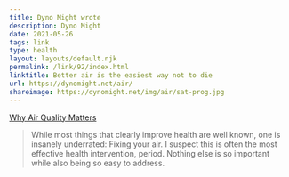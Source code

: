 ```yaml
---
title: Dyno Might wrote
description: Dyno Might
date: 2021-05-26
tags: link
type: health
layout: layouts/default.njk
permalink: /link/92/index.html
linktitle: Better air is the easiest way not to die
url: https://dynomight.net/air/
shareimage: https://dynomight.net/img/air/sat-prog.jpg
---
```


[Why Air Quality Matters](https://dynomight.net/air/)

> While most things that clearly improve health are well known, one is insanely underrated: Fixing your air. I suspect this is often the most effective health intervention, period. Nothing else is so important while also being so easy to address. 
